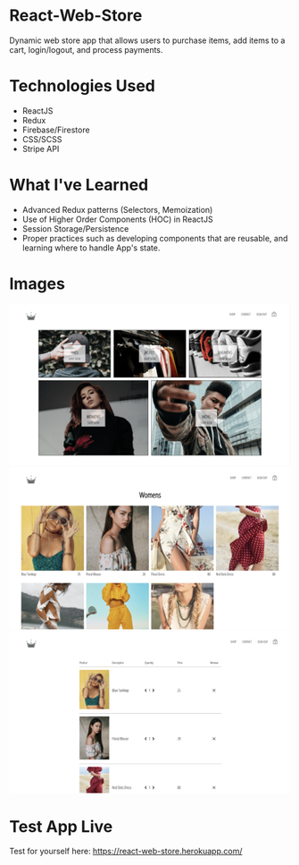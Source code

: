 # React-Web-Store

Dynamic web store app that allows users to purchase items, add items to a cart, login/logout, and process payments.

# Technologies Used

- ReactJS
- Redux
- Firebase/Firestore
- CSS/SCSS
- Stripe API

# What I've Learned

- Advanced Redux patterns (Selectors, Memoization)
- Use of Higher Order Components (HOC) in ReactJS
- Session Storage/Persistence
- Proper practices such as developing components that are reusable, and learning where to handle App's state.

# Images

<img src='Images/main_view.png' heigth='500'>

<img src='Images/womens.png' heigth='500'>

<img src='Images/checkout.png' heigth='500'>

# Test App Live

Test for yourself here: https://react-web-store.herokuapp.com/
